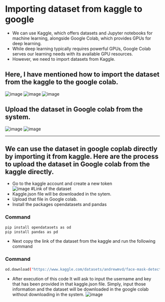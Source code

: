 # Importing dataset from kaggle to google 
- We can use Kaggle, which offers datasets and Jupyter notebooks for machine learning, alongside Google Colab, which provides GPUs for deep learning.
- While deep learning typically requires powerful GPUs, Google Colab serves our learning needs with its available GPU resources.
- However, we need to import datasets from Kaggle.
## Here, I have mentioned how to import the dataset from the kaggle to the google colab.
![image](https://github.com/user-attachments/assets/494a783b-8eae-44a0-898e-346a6b987a48)
![image](https://github.com/user-attachments/assets/10cae18e-273a-46ef-8ae4-1918acc1de84)
![image](https://github.com/user-attachments/assets/279d1303-7b11-4dfa-996f-98eed1559235)
## Upload the dataset in Google colab from the system.
![image](https://github.com/user-attachments/assets/a77174b0-85e6-498a-8dc7-2ffd49f99eec)
![image](https://github.com/user-attachments/assets/b9568d27-bd67-441d-8509-9bb99a01f356) <hr>
## We can use the dataset in google coplab directly by importing it from  kaggle. Here are the process to upload the dataset in Google colab from the kaggle directly.
- Go to the kaggle account and create a new token<br>
![image](https://github.com/user-attachments/assets/3743c034-b1db-4e08-9dc3-15ccca7a9114) #Link of the dataset
- Kaggle.json file will be downloaded in the sytem.
- Upload that file in Google colab.
- Install the packages opendatasets and pandas
### Command
```bash
pip install opendatasets as od
pip install pandas as pd
```
- Next copy the link of the dataset from the kaggle and run the following command
### Command
```bash
od.download("https://www.kaggle.com/datasets/andrewmvd/face-mask-detection")
```
- After execution of this code It will ask  to input the username and key that has been provided in that kaggle.json file. Simply, input those information and the dataset will be downloaded in the google colab without downloading in the system.
![image](https://github.com/user-attachments/assets/e59e9057-5509-4d18-885d-04de59c1c734)
